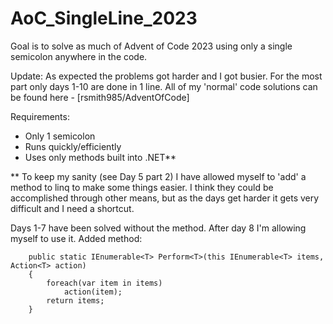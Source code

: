 # AoC_SingleLine_2023

Goal is to solve as much of Advent of Code 2023 using only a single semicolon anywhere in the code.

Update: As expected the problems got harder and I got busier.  For the most part only days 1-10 are done in 1 line.  All of my 'normal' code solutions can be found here - [rsmith985/AdventOfCode]

Requirements:
* Only 1 semicolon
* Runs quickly/efficiently
* Uses only methods built into .NET**

** To keep my sanity (see Day 5 part 2) I have allowed myself to 'add' a method to linq to make some things easier.  I think they could be accomplished through other means, but as the days get harder it gets very difficult and I need a shortcut.

Days 1-7 have been solved without the method.  After day 8 I'm allowing myself to use it.
Added method:
```
    public static IEnumerable<T> Perform<T>(this IEnumerable<T> items, Action<T> action) 
    { 
        foreach(var item in items)  
            action(item);
        return items;
    }
```
